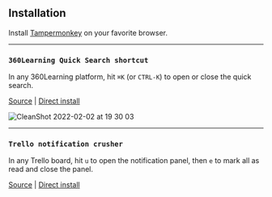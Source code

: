 ## Installation

Install [Tampermonkey](https://www.tampermonkey.net/) on your favorite browser.

---

### `360Learning Quick Search shortcut`

In any 360Learning platform, hit `⌘K` (or `CTRL-K`) to open or close the quick search.

[Source](https://github.com/saintsaens/360-search-shortcut/blob/main/360-search-shortcut.user.js) | [Direct install](https://raw.githubusercontent.com/saintsaens/360-search-shortcut/main/360-search-shortcut.user.js)

![CleanShot 2022-02-02 at 19 30 03](https://user-images.githubusercontent.com/7119880/152215694-3654807a-b38e-4b14-876e-82d39444191c.gif)

---

### `Trello notification crusher`

In any Trello board, hit `u` to open the notification panel, then `e` to mark all as read and close the panel.

[Source](https://github.com/saintsaens/userscripts/blob/main/trello-notif-crusher.user.js) | [Direct install](https://raw.githubusercontent.com/saintsaens/userscripts/main/trello-notif-crusher.user.js)

